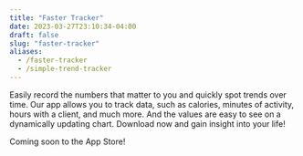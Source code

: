 ```yaml
---
title: "Faster Tracker"
date: 2023-03-27T23:10:34-04:00
draft: false
slug: "faster-tracker"
aliases:
  - /faster-tracker
  - /simple-trend-tracker
---
```


Easily record the numbers that matter to you and quickly spot trends over time. Our app allows you to track data, such as calories, minutes of activity, hours with a client, and much more. And the values are easy to see on a dynamically updating chart. Download now and gain insight into your life!

Coming soon to the App Store!
